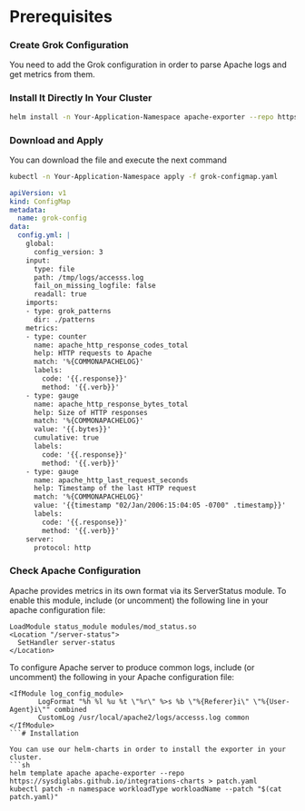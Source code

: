 # Prerequisites

### Create Grok Configuration
You need to add the Grok configuration in order to parse Apache logs and get metrics from them.

### Install It Directly In Your Cluster
```sh
helm install -n Your-Application-Namespace apache-exporter --repo https://sysdiglabs.github.io/integrations-charts --set configmap=true
```

### Download and Apply 
You can download the file and execute the next command

```sh
kubectl -n Your-Application-Namespace apply -f grok-configmap.yaml
```

```yaml
apiVersion: v1
kind: ConfigMap
metadata:
  name: grok-config
data:
  config.yml: |
    global:
      config_version: 3
    input:
      type: file
      path: /tmp/logs/accesss.log
      fail_on_missing_logfile: false
      readall: true
    imports:
    - type: grok_patterns
      dir: ./patterns
    metrics:
    - type: counter
      name: apache_http_response_codes_total
      help: HTTP requests to Apache
      match: '%{COMMONAPACHELOG}'
      labels:
        code: '{{.response}}'
        method: '{{.verb}}'
    - type: gauge
      name: apache_http_response_bytes_total
      help: Size of HTTP responses
      match: '%{COMMONAPACHELOG}'
      value: '{{.bytes}}'
      cumulative: true
      labels:
        code: '{{.response}}'
        method: '{{.verb}}'
    - type: gauge
      name: apache_http_last_request_seconds
      help: Timestamp of the last HTTP request
      match: '%{COMMONAPACHELOG}'
      value: '{{timestamp "02/Jan/2006:15:04:05 -0700" .timestamp}}'
      labels:
        code: '{{.response}}'
        method: '{{.verb}}'
    server:
      protocol: http
```

### Check Apache Configuration
Apache provides metrics in its own format via its ServerStatus module. To enable this module, include (or uncomment) the following line in your apache configuration file:

```
LoadModule status_module modules/mod_status.so
<Location "/server-status">
  SetHandler server-status
</Location>
```

To configure Apache server to produce common logs, include (or uncomment) the following in your Apache configuration file:

```
<IfModule log_config_module>
       LogFormat "%h %l %u %t \"%r\" %>s %b \"%{Referer}i\" \"%{User-Agent}i\"" combined
       CustomLog /usr/local/apache2/logs/accesss.log common
</IfModule>
```# Installation

You can use our helm-charts in order to install the exporter in your cluster.
```sh
helm template apache apache-exporter --repo https://sysdiglabs.github.io/integrations-charts > patch.yaml
kubectl patch -n namespace workloadType workloadName --patch "$(cat patch.yaml)"
```